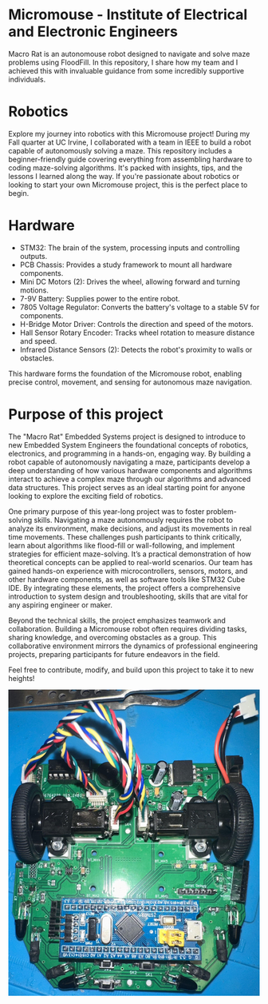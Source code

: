 # Micromouse - Institute of Electrical and Electronic Engineers
Macro Rat is an autonomouse robot designed to navigate and solve maze problems using FloodFill. In this repository, I share how my team and I achieved this with invaluable guidance from some incredibly supportive individuals. 

# Robotics

Explore my journey into robotics with this Micromouse project! During my Fall quarter at UC Irvine, I collaborated with a team in IEEE to build a robot capable of autonomously solving a maze. This repository includes a beginner-friendly guide covering everything from assembling hardware to coding maze-solving algorithms. It's packed with insights,
tips, and the lessons I learned along the way. If you're passionate about robotics or looking to start your own Micromouse project, this is the perfect place to begin.

# Hardware

- STM32: The brain of the system, processing inputs and controlling outputs.
- PCB Chassis: Provides a study framework to mount all hardware components. 
- Mini DC Motors (2): Drives the wheel, allowing forward and turning motions.
 - 7-9V Battery: Supplies power to the entire robot. 
- 7805 Voltage Regulator: Converts the battery's voltage to a stable 5V for components. 
- H-Bridge Motor Driver: Controls the direction and speed of the motors. 
- Hall Sensor Rotary Encoder: Tracks wheel rotation to measure distance and speed.
- Infrared Distance Sensors (2): Detects the robot's proximity to walls or obstacles.

This hardware forms the foundation of the Micromouse robot, enabling precise control, movement, and sensing for autonomous maze navigation.

# Purpose of this project

The "Macro Rat" Embedded Systems project is designed to introduce to new Embedded System Engineers the foundational concepts of robotics, electronics, and programming in a hands-on, engaging way. By building a robot capable of autonomously navigating a maze, participants develop a deep understanding of how various hardware components and algorithms interact to achieve a complex maze through our algorithms and advanced data structures. This project serves as an ideal starting point for anyone looking to explore the exciting field of robotics.

One primary purpose of this year-long project was to foster problem-solving skills. Navigating a maze autonomously requires the robot to analyze its environment, make decisions, and adjust its movements in real time movements. These challenges push participants to think critically, learn about algorithms like flood-fill or wall-following, and implement strategies for efficient maze-solving. It’s a practical demonstration of how theoretical concepts can be applied to real-world scenarios. Our team has gained hands-on experience with microcontrollers, sensors, motors, and other hardware components, as well as software tools like STM32 Cube IDE. By integrating these elements, the project offers a comprehensive introduction to system design and troubleshooting, skills that are vital for any aspiring engineer or maker.

Beyond the technical skills, the project emphasizes teamwork and collaboration. Building a Micromouse robot often requires dividing tasks, sharing knowledge, and overcoming obstacles as a group. This collaborative environment mirrors the dynamics of professional engineering projects, preparing participants for future endeavors in the field.

Feel free to contribute, modify, and build upon this project to take it to new heights!

![Micromouse](micromouse.jpg)
